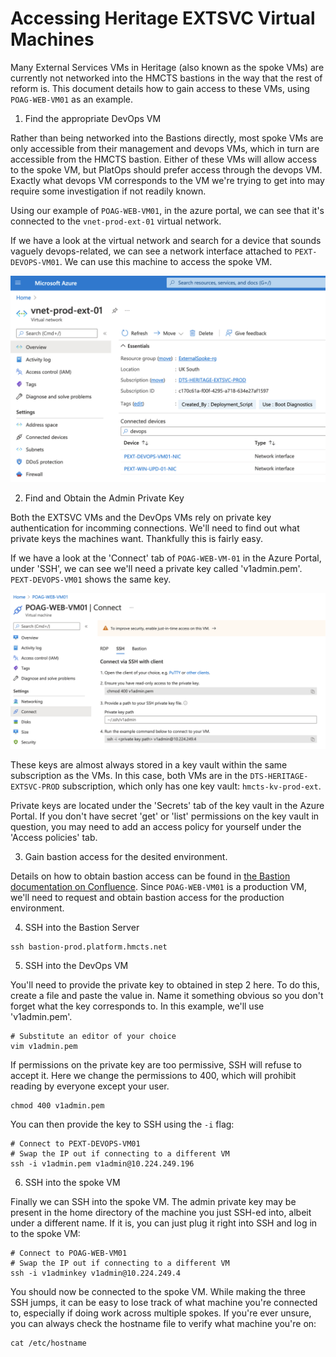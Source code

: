 # Accessing Heritage EXTSVC Virtual Machines

Many External Services VMs in Heritage (also known as the spoke VMs) are currently not networked into the HMCTS bastions in the way that the rest of reform is. This document details how to gain access to these VMs, using `POAG-WEB-VM01` as an example.

1. Find the appropriate DevOps VM

Rather than being networked into the Bastions directly, most spoke VMs are only accessible from their management and devops VMs, which in turn are accessible from the HMCTS bastion. Either of these VMs will allow access to the spoke VM, but PlatOps should prefer access through the devops VM. Exactly what devops VM corresponds to the VM we're trying to get into may require some investigation if not readily known.

Using our example of `POAG-WEB-VM01`, in the azure portal, we can see that it's connected to the `vnet-prod-ext-01` virtual network.

If we have a look at the virtual network and search for a device that sounds vaguely devops-related, we can see a network interface attached to `PEXT-DEVOPS-VM01`. We can use this machine to access the spoke VM.

![Screenshot of vnet-prod-ext-01 in the Azure Portal](vnet-prod-ext-01_screenshot.png)

2. Find and Obtain the Admin Private Key

Both the EXTSVC VMs and the DevOps VMs rely on private key authentication for incomming connections.  We'll need to find out what private keys the machines want. Thankfully this is fairly easy.

If we have a look at the 'Connect' tab of `POAG-WEB-VM-01` in the Azure Portal, under 'SSH', we can see we'll need a private key called 'v1admin.pem'. `PEXT-DEVOPS-VM01` shows the same key.

![Screenshot of POAG-WEB-VM01 in the Azure Portal](POAG-WEB-VM01_screenshot.png)

These keys are almost always stored in a key vault within the same subscription as the VMs. In this case, both VMs are in the `DTS-HERITAGE-EXTSVC-PROD` subscription, which only has one key vault: `hmcts-kv-prod-ext`.

Private keys are located under the 'Secrets' tab of the key vault in the Azure Portal. If you don't have secret 'get' or 'list' permissions on the key vault in question, you may need to add an access policy for yourself under the 'Access policies' tab.

3. Gain bastion access for the desited environment.

Details on how to obtain bastion access can be found in [the Bastion documentation on Confluence](https://tools.hmcts.net/confluence/pages/viewpage.action?pageId=1411089455). Since `POAG-WEB-VM01` is a production VM, we'll need to request and obtain bastion access for the production environment.


4. SSH into the Bastion Server

```
ssh bastion-prod.platform.hmcts.net
```

5. SSH into the DevOps VM

You'll need to provide the private key to obtained in step 2 here. To do this, create a file and paste the value in. Name it something obvious so you don't forget what the key corresponds to. In this example, we'll use 'v1admin.pem'.

```
# Substitute an editor of your choice
vim v1admin.pem
```

If permissions on the private key are too permissive, SSH will refuse to accept it. Here we change the permissions to 400, which will prohibit reading by everyone except your user.

```
chmod 400 v1admin.pem
```

You can then provide the key to SSH using the `-i` flag:

```
# Connect to PEXT-DEVOPS-VM01
# Swap the IP out if connecting to a different VM
ssh -i v1admin.pem v1admin@10.224.249.196
```

6. SSH into the spoke VM

Finally we can SSH into the spoke VM. The admin private key may be present in the home directory of the machine you just SSH-ed into, albeit under a different name. If it is, you can just plug it right into SSH and log in to the spoke VM:

```
# Connect to POAG-WEB-VM01
# Swap the IP out if connecting to a different VM
ssh -i v1adminkey v1admin@10.224.249.4
```

You should now be connected to the spoke VM. While making the three SSH jumps, it can be easy to lose track of what machine you're connected to, especially if doing work across multiple spokes. If you're ever unsure, you can always check the hostname file to verify what machine you're on:

```
cat /etc/hostname
```
